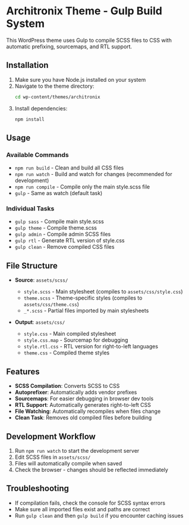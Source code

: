 # Architronix Theme - Gulp Build System

This WordPress theme uses Gulp to compile SCSS files to CSS with automatic prefixing, sourcemaps, and RTL support.

## Installation

1. Make sure you have Node.js installed on your system
2. Navigate to the theme directory:
   ```bash
   cd wp-content/themes/architronix
   ```
3. Install dependencies:
   ```bash
   npm install
   ```

## Usage

### Available Commands

- `npm run build` - Clean and build all CSS files
- `npm run watch` - Build and watch for changes (recommended for development)
- `npm run compile` - Compile only the main style.scss file
- `gulp` - Same as watch (default task)

### Individual Tasks

- `gulp sass` - Compile main style.scss
- `gulp theme` - Compile theme.scss
- `gulp admin` - Compile admin SCSS files
- `gulp rtl` - Generate RTL version of style.css
- `gulp clean` - Remove compiled CSS files

## File Structure

- **Source**: `assets/scss/`

  - `style.scss` - Main stylesheet (compiles to `assets/css/style.css`)
  - `theme.scss` - Theme-specific styles (compiles to `assets/css/theme.css`)
  - `_*.scss` - Partial files imported by main stylesheets

- **Output**: `assets/css/`
  - `style.css` - Main compiled stylesheet
  - `style.css.map` - Sourcemap for debugging
  - `style.rtl.css` - RTL version for right-to-left languages
  - `theme.css` - Compiled theme styles

## Features

- **SCSS Compilation**: Converts SCSS to CSS
- **Autoprefixer**: Automatically adds vendor prefixes
- **Sourcemaps**: For easier debugging in browser dev tools
- **RTL Support**: Automatically generates right-to-left CSS
- **File Watching**: Automatically recompiles when files change
- **Clean Task**: Removes old compiled files before building

## Development Workflow

1. Run `npm run watch` to start the development server
2. Edit SCSS files in `assets/scss/`
3. Files will automatically compile when saved
4. Check the browser - changes should be reflected immediately

## Troubleshooting

- If compilation fails, check the console for SCSS syntax errors
- Make sure all imported files exist and paths are correct
- Run `gulp clean` and then `gulp build` if you encounter caching issues
